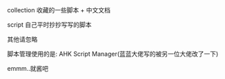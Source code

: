 collection 收藏的一些脚本 + 中文文档

script     自己平时抄抄写写的脚本

其他请忽略

脚本管理使用的是: AHK Script Manager(蓝蓝大佬写的被另一位大佬改了一下)

emmm..就酱吧